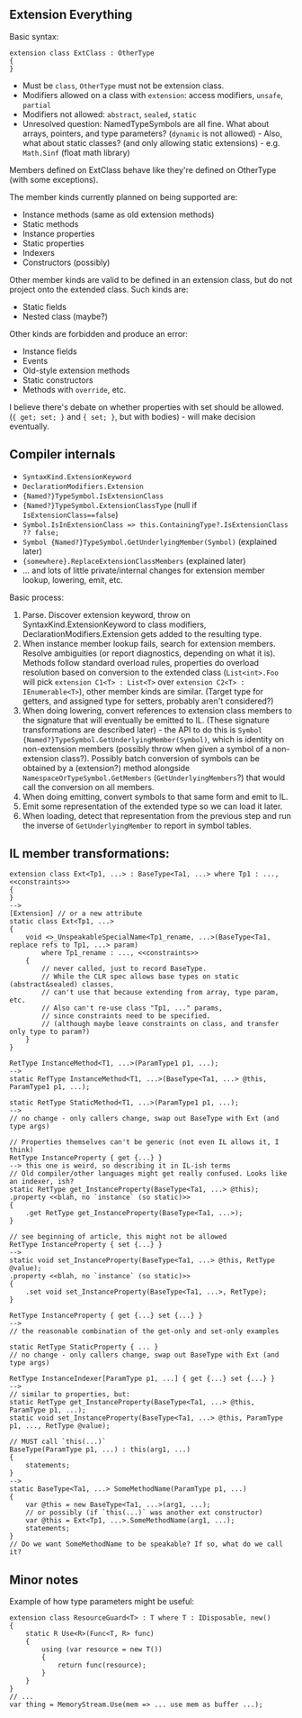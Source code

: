 ## Extension Everything

Basic syntax:

    extension class ExtClass : OtherType
    {
    }

* Must be `class`, `OtherType` must not be extension class.
* Modifiers allowed on a class with `extension`: access modifiers, `unsafe`, `partial`
* Modifiers not allowed: `abstract`, `sealed`, `static`
* Unresolved question: NamedTypeSymbols are all fine. What about arrays, pointers, and type parameters? (`dynamic` is not allowed) - Also, what about static classes? (and only allowing static extensions) - e.g. `Math.Sinf` (float math library)

Members defined on ExtClass behave like they're defined on OtherType (with some exceptions).

The member kinds currently planned on being supported are:

* Instance methods (same as old extension methods)
* Static methods
* Instance properties
* Static properties
* Indexers
* Constructors (possibly)

Other member kinds are valid to be defined in an extension class, but do not project onto the extended class. Such kinds are:

* Static fields
* Nested class (maybe?)

Other kinds are forbidden and produce an error:

* Instance fields
* Events
* Old-style extension methods
* Static constructors
* Methods with `override`, etc.

I believe there's debate on whether properties with set should be allowed. (`{ get; set; }` and `{ set; }`, but with bodies) - will make decision eventually.

## Compiler internals

* `SyntaxKind.ExtensionKeyword`
* `DeclarationModifiers.Extension`
* `{Named?}TypeSymbol.IsExtensionClass`
* `{Named?}TypeSymbol.ExtensionClassType` (null if `IsExtensionClass==false`)
* `Symbol.IsInExtensionClass => this.ContainingType?.IsExtensionClass ?? false;`
* `Symbol {Named?}TypeSymbol.GetUnderlyingMember(Symbol)` (explained later)
* `{somewhere}.ReplaceExtensionClassMembers` (explained later)
* ... and lots of little private/internal changes for extension member lookup, lowering, emit, etc.

Basic process:

1. Parse. Discover extension keyword, throw on SyntaxKind.ExtensionKeyword to class modifiers, DeclarationModifiers.Extension gets added to the resulting type.
2. When instance member lookup fails, search for extension members. Resolve ambiguities (or report diagnostics, depending on what it is). Methods follow standard overload rules, properties do overload resolution based on conversion to the extended class (`List<int>.Foo` will pick `extension C1<T> : List<T>` over `extension C2<T> : IEnumerable<T>`), other member kinds are similar. (Target type for getters, and assigned type for setters, probably aren't considered?)
3. When doing lowering, convert references to extension class members to the signature that will eventually be emitted to IL. (These signature transformations are described later) - the API to do this is `Symbol {Named?}TypeSymbol.GetUnderlyingMember(Symbol)`, which is identity on non-extension members (possibly throw when given a symbol of a non-extension class?). Possibly batch conversion of symbols can be obtained by a (extension?) method alongside `NamespaceOrTypeSymbol.GetMembers` (`GetUnderlyingMembers`?) that would call the conversion on all members.
4. When doing emitting, convert symbols to that same form and emit to IL.
5. Emit some representation of the extended type so we can load it later.
6. When loading, detect that representation from the previous step and run the inverse of `GetUnderlyingMember` to report in symbol tables.

## IL member transformations:

    extension class Ext<Tp1, ...> : BaseType<Ta1, ...> where Tp1 : ..., <<constraints>>
    {
    }
    -->
    [Extension] // or a new attribute
    static class Ext<Tp1, ...>
    {
        void <>_UnspeakableSpecialName<Tp1_rename, ...>(BaseType<Ta1, replace refs to Tp1, ...> param)
            where Tp1_rename : ..., <<constraints>>
        {
            // never called, just to record BaseType.
            // While the CLR spec allows base types on static (abstract&sealed) classes,
            // can't use that because extending from array, type param, etc.
            // Also can't re-use class "Tp1, ..." params,
            // since constraints need to be specified.
            // (although maybe leave constraints on class, and transfer only type to param?)
        }
    }
    
    RetType InstanceMethod<T1, ...>(ParamType1 p1, ...);
    -->
    static RefType InstanceMethod<T1, ...>(BaseType<Ta1, ...> @this, ParamType1 p1, ...);
    
    static RetType StaticMethod<T1, ...>(ParamType1 p1, ...);
    -->
    // no change - only callers change, swap out BaseType with Ext (and type args)
    
    // Properties themselves can't be generic (not even IL allows it, I think)
    RetType InstanceProperty { get {...} }
    --> this one is weird, so describing it in IL-ish terms
    // Old compiler/other languages might get really confused. Looks like an indexer, ish?
    static RetType get_InstanceProperty(BaseType<Ta1, ...> @this);
    .property <<blah, no `instance` (so static)>>
    {
        .get RetType get_InstanceProperty(BaseType<Ta1, ...>);
    }
    
    // see beginning of article, this might not be allowed
    RetType InstanceProperty { set {...} }
    -->
    static void set_InstanceProperty(BaseType<Ta1, ...> @this, RetType @value);
    .property <<blah, no `instance` (so static)>>
    {
        .set void set_InstanceProperty(BaseType<Ta1, ...>, RetType);
    }
    
    RetType InstanceProperty { get {...} set {...} }
    -->
    // the reasonable combination of the get-only and set-only examples
    
    static RetType StaticProperty { ... }
    // no change - only callers change, swap out BaseType with Ext (and type args)
    
    RetType InstanceIndexer[ParamType p1, ...] { get {...} set {...} }
    -->
    // similar to properties, but:
    static RetType get_InstanceProperty(BaseType<Ta1, ...> @this, ParamType p1, ...);
    static void set_InstanceProperty(BaseType<Ta1, ...> @this, ParamType p1, ..., RetType @value);
    
    // MUST call `this(...)`
    BaseType(ParamType p1, ...) : this(arg1, ...)
    {
        statements;
    }
    -->
    static BaseType<Ta1, ...> SomeMethodName(ParamType p1, ...)
    {
        var @this = new BaseType<Ta1, ...>(arg1, ...);
        // or possibly (if `this(...)` was another ext constructor)
        var @this = Ext<Tp1, ...>.SomeMethodName(arg1, ...);
        statements;
    }
    // Do we want SomeMethodName to be speakable? If so, what do we call it?

## Minor notes

Example of how type parameters might be useful:

    extension class ResourceGuard<T> : T where T : IDisposable, new()
    {
        static R Use<R>(Func<T, R> func)
        {
            using (var resource = new T())
            {
                return func(resource);
            }
        }
    }
    // ...
    var thing = MemoryStream.Use(mem => ... use mem as buffer ...);
